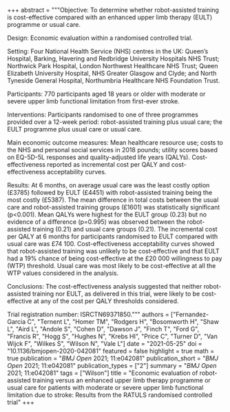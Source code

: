 +++
abstract = """Objective: To determine whether robot-assisted training is cost-effective compared with an enhanced upper limb therapy (EULT) programme or usual care.

Design: Economic evaluation within a randomised controlled trial.

Setting: Four National Health Service (NHS) centres in the UK: Queen’s Hospital, Barking, Havering and Redbridge University Hospitals NHS Trust; Northwick Park Hospital, London Northwest Healthcare NHS Trust; Queen Elizabeth University Hospital, NHS Greater Glasgow and Clyde; and North Tyneside General Hospital, Northumbria Healthcare NHS Foundation Trust.

Participants: 770 participants aged 18 years or older with moderate or severe upper limb functional limitation from first-ever stroke.

Interventions: Participants randomised to one of three programmes provided over a 12-week period: robot-assisted training plus usual care; the EULT programme plus usual care or usual care.

Main economic outcome measures: Mean healthcare resource use; costs to the NHS and personal social services in 2018 pounds; utility scores based on EQ-5D-5L responses and quality-adjusted life years (QALYs). Cost-effectiveness reported as incremental cost per QALY and cost-effectiveness acceptability curves.

Results: At 6 months, on average usual care was the least costly option (£3785) followed by EULT (£4451) with robot-assisted training being the most costly (£5387). The mean difference in total costs between the usual care and robot-assisted training groups (£1601) was statistically significant (p<0.001). Mean QALYs were highest for the EULT group (0.23) but no evidence of a difference (p=0.995) was observed between the robot-assisted training (0.21) and usual care groups (0.21). The incremental cost per QALY at 6 months for participants randomised to EULT compared with usual care was £74 100. Cost-effectiveness acceptability curves showed that robot-assisted training was unlikely to be cost-effective and that EULT had a 19% chance of being cost-effective at the £20 000 willingness to pay (WTP) threshold. Usual care was most likely to be cost-effective at all the WTP values considered in the analysis.

Conclusions: The cost-effectiveness analysis suggested that neither robot-assisted training nor EULT, as delivered in this trial, were likely to be cost-effective at any of the cost per QALY thresholds considered.

Trial registration number: ISRCTN69371850."""
authors = ["Fernandez-Garcia C", "Ternent L", "Homer TM", "Rodgers H", "Bosomworth H", "Shaw L", "Aird L", "Andole S", "Cohen D", "Dawson J", "Finch T", "Ford G", "Francis R", "Hogg S", "Hughes N", "Krebs HI", "Price C", "Turner D", "Van Wijck F", "Wilkes S", "Wilson N", "Vale L"]
date = "2021-05-25"
doi = "10.1136/bmjopen-2020-042081"
featured = false
highlight = true
math = true
publication = "*BMJ Open* 2021; 11:e042081"
publication_short = "*BMJ Open* 2021; 11:e042081"
publication_types = ["2"]
summary = "*BMJ Open* 2021; 11:e042081"
tags = ["Wilson"]
title = "Economic evaluation of robot-assisted training versus an enhanced upper limb therapy programme or usual care for patients with moderate or severe upper limb functional limitation due to stroke: Results from the RATULS randomised controlled trial"
+++
